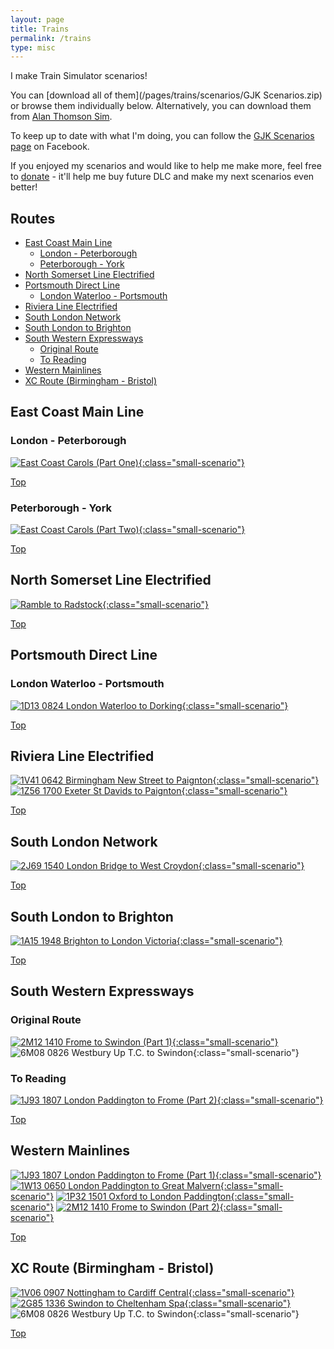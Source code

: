 ```yaml
---
layout: page
title: Trains
permalink: /trains
type: misc
---
```


I make Train Simulator scenarios!

You can [download all of them](/pages/trains/scenarios/GJK Scenarios.zip) or browse them individually below. Alternatively, you can download them from [Alan Thomson Sim](https://alanthomsonsim.com/?page_id=5&vendor=georgejkaye).

To keep up to date with what I'm doing, you can follow the [GJK Scenarios page](https://www.facebook.com/gjkscenarios/) on Facebook.

If you enjoyed my scenarios and would like to help me make more, feel free to [donate](https://www.paypal.me/georgejkaye) - it'll help me buy future DLC and make my next scenarios even better!

## Routes<!-- omit in toc -->

- [East Coast Main Line](#east-coast-main-line)
  - [London - Peterborough](#london---peterborough)
  - [Peterborough - York](#peterborough---york)
- [North Somerset Line Electrified](#north-somerset-line-electrified)
- [Portsmouth Direct Line](#portsmouth-direct-line)
  - [London Waterloo - Portsmouth](#london-waterloo---portsmouth)
- [Riviera Line Electrified](#riviera-line-electrified)
- [South London Network](#south-london-network)
- [South London to Brighton](#south-london-to-brighton)
- [South Western Expressways](#south-western-expressways)
  - [Original Route](#original-route)
  - [To Reading](#to-reading)
- [Western Mainlines](#western-mainlines)
- [XC Route (Birmingham - Bristol)](#xc-route-birmingham---bristol)

## East Coast Main Line

### London - Peterborough

[![East Coast Carols (Part One)](/images/scenarios/east-coast-carols-1.jpg){:class="small-scenario"}](east-coast-carols-1)

[Top](#top)

### Peterborough - York

[![East Coast Carols (Part Two)](/images/scenarios/east-coast-carols-2.jpg){:class="small-scenario"}](east-coast-carols-2)

[Top](#top)

## North Somerset Line Electrified

[![Ramble to Radstock](/images/scenarios/ramble-to-radstock.jpg){:class="small-scenario"}](ramble-to-radstock)

[Top](#top)

## Portsmouth Direct Line

### London Waterloo - Portsmouth

[![1D13 0824 London Waterloo to Dorking](/images/scenarios/1D13-0824-london-waterloo-to-dorking.jpg){:class="small-scenario"}](1D13-0824-london-waterloo-to-dorking)

[Top](#top)

## Riviera Line Electrified

[![1V41 0642 Birmingham New Street to Paignton](/images/scenarios/1V41-0642-birmingham-new-street-to-paignton.jpg){:class="small-scenario"}](1V41-0642-birmingham-new-street-to-paignton)
[![1Z56 1700 Exeter St Davids to Paignton](/images/scenarios/1Z56-1700-exeter-st-davids-to-paignton.jpg){:class="small-scenario"}](1Z56-1700-exeter-st-davids-to-paignton)

[Top](#top)

## South London Network

[![2J69 1540 London Bridge to West Croydon](/images/scenarios/2J69-1540-london-bridge-to-west-croydon.jpg){:class="small-scenario"}](2J69-1540-london-bridge-to-west-croydon)

[Top](#top)

## South London to Brighton

[![1A15 1948 Brighton to London Victoria](/images/scenarios/1A15-1948-brighton-to-london-victoria.jpg){:class="small-scenario"}](1A15-1948-brighton-to-london-victoria)

[Top](#top)

## South Western Expressways

### Original Route

[![2M12 1410 Frome to Swindon (Part 1)](/images/scenarios/2M12-1410-frome-to-swindon.jpg){:class="small-scenario"}](2M12-1410-frome-to-swindon)
![6M08 0826 Westbury Up T.C. to Swindon](/images/scenarios/6M08-0826-westbury-up-tc-to-swindon.jpg){:class="small-scenario"}

### To Reading

[![1J93 1807 London Paddington to Frome (Part 2)](/images/scenarios/1J93-1807-london-paddington-to-frome.jpg){:class="small-scenario"}](1J93-1807-london-paddington-to-frome)

[Top](#top)

## Western Mainlines

[![1J93 1807 London Paddington to Frome (Part 1)](/images/scenarios/1J93-1807-london-paddington-to-frome.jpg){:class="small-scenario"}](1J93-1807-london-paddington-to-frome)
[![1W13 0650 London Paddington to Great Malvern](/images/scenarios/1W13-0650-london-paddington-to-great-malvern.jpg){:class="small-scenario"}](1W13-0650-london-paddington-to-great-malvern)
[![1P32 1501 Oxford to London Paddington](/images/scenarios/1P32-1501-oxford-to-london-paddington.jpg){:class="small-scenario"}](1P32-1501-oxford-to-london-paddington)
[![2M12 1410 Frome to Swindon (Part 2)](/images/scenarios/2M12-1410-frome-to-swindon.jpg){:class="small-scenario"}](2M12-1410-frome-to-swindon)

[Top](#top)

## XC Route (Birmingham - Bristol)

[![1V06 0907 Nottingham to Cardiff Central](/images/scenarios/1V06-0907-nottingham-to-cardiff-central.jpg){:class="small-scenario"}](1V06-0907-nottingham-to-cardiff-central)
[![2G85 1336 Swindon to Cheltenham Spa](/images/scenarios/2G85-1336-swindon-to-cheltenham-spa.jpg){:class="small-scenario"}](2G85-1336-swindon-to-cheltenham-spa)
![6M08 0826 Westbury Up T.C. to Swindon](/images/scenarios/6M08-0826-westbury-up-tc-to-swindon.jpg){:class="small-scenario"}

[Top](#top)